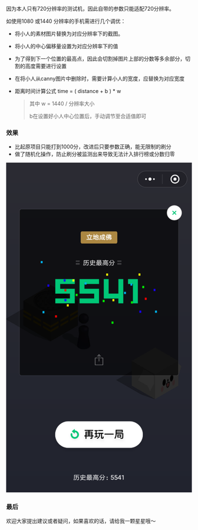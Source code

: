 
因为本人只有720分辨率的测试机，因此自带的参数只能适配720分辨率。

如使用1080 或1440 分辨率的手机需进行几个调优：

- 将小人的素材图片替换为对应分辨率下的截图。

- 将小人的中心偏移量设置为对应分辨率下的值

- 为了得到下一个位置的最高点，因此会切割掉图片上部的分数等多余部分，切割的高度需要进行设置

- 在将小人从canny图片中删除时，需要计算小人的宽度，应替换为对应宽度

- 距离时间计算公式 time =  ( distance + b ) * w

  > 其中 w = 1440 / 分辨率大小
  >
  > b在设置好小人中心位置后，手动调节至合适值即可



### 效果

- 比起原项目只能打到1000分，改进后只要参数正确，能无限制的刷分
- 做了随机化操作，防止刷分被监测出来导致无法计入排行榜或分数归零

![demo](./img/demo.png)



### 最后

欢迎大家提出建议或者疑问，如果喜欢的话，请给我一颗星星哦～